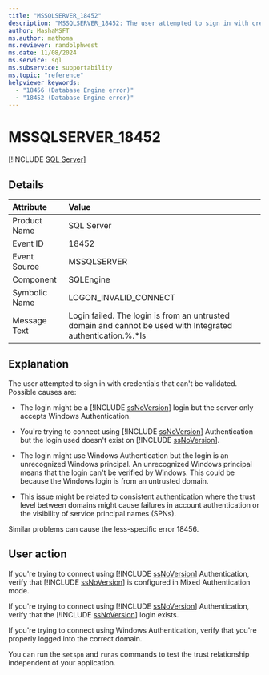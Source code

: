 ```yaml
---
title: "MSSQLSERVER_18452"
description: "MSSQLSERVER_18452: The user attempted to sign in with credentials that can't be validated."
author: MashaMSFT
ms.author: mathoma
ms.reviewer: randolphwest
ms.date: 11/08/2024
ms.service: sql
ms.subservice: supportability
ms.topic: "reference"
helpviewer_keywords:
  - "18456 (Database Engine error)"
  - "18452 (Database Engine error)"
---
```

# MSSQLSERVER_18452

[!INCLUDE [SQL Server](../../includes/applies-to-version/sqlserver.md)]

## Details

| Attribute | Value |
| :--- | :--- |
| Product Name | SQL Server |
| Event ID | 18452 |
| Event Source | MSSQLSERVER |
| Component | SQLEngine |
| Symbolic Name | LOGON_INVALID_CONNECT |
| Message Text | Login failed. The login is from an untrusted domain and cannot be used with Integrated authentication.%.\*ls |

## Explanation

The user attempted to sign in with credentials that can't be validated. Possible causes are:

- The login might be a [!INCLUDE [ssNoVersion](../../includes/ssnoversion-md.md)] login but the server only accepts Windows Authentication.

- You're trying to connect using [!INCLUDE [ssNoVersion](../../includes/ssnoversion-md.md)] Authentication but the login used doesn't exist on [!INCLUDE [ssNoVersion](../../includes/ssnoversion-md.md)].

- The login might use Windows Authentication but the login is an unrecognized Windows principal. An unrecognized Windows principal means that the login can't be verified by Windows. This could be because the Windows login is from an untrusted domain.

- This issue might be related to consistent authentication where the trust level between domains might cause failures in account authentication or the visibility of service principal names (SPNs).

Similar problems can cause the less-specific error 18456.

## User action

If you're trying to connect using [!INCLUDE [ssNoVersion](../../includes/ssnoversion-md.md)] Authentication, verify that [!INCLUDE [ssNoVersion](../../includes/ssnoversion-md.md)] is configured in Mixed Authentication mode.

If you're trying to connect using [!INCLUDE [ssNoVersion](../../includes/ssnoversion-md.md)] Authentication, verify that the [!INCLUDE [ssNoVersion](../../includes/ssnoversion-md.md)] login exists.

If you're trying to connect using Windows Authentication, verify that you're properly logged into the correct domain.

You can run the `setspn` and `runas` commands to test the trust relationship independent of your application.
